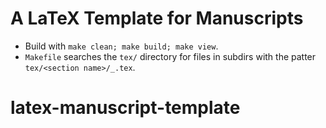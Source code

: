 # A LaTeX Template for Manuscripts

- Build with `make clean; make build; make view`.
- `Makefile` searches the `tex/` directory for files in subdirs with the patter `tex/<section name>/_.tex`.
# latex-manuscript-template
